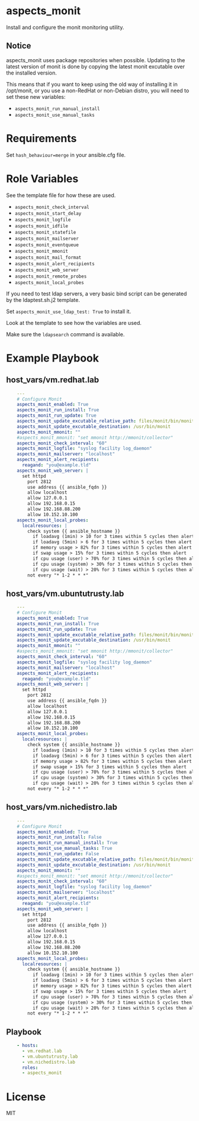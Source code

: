 # aspects_monit

Install and configure the monit monitoring utility.

## Notice

aspects_monit uses package repositories when possible. Updating to the latest version of monit is done by copying the latest monit excutable over the installed version.

This means that if you want to keep using the old way of installing it in /opt/monit, or you use a non-RedHat or non-Debian distro, you will need to set these new variables:

* ```aspects_monit_run_manual_install```
* ```aspects_monit_use_manual_tasks```

# Requirements

Set ```hash_behaviour=merge``` in your ansible.cfg file.

# Role Variables

See the template file for how these are used.
* ```aspects_monit_check_interval```
* ```aspects_monit_start_delay```
* ```aspects_monit_logfile```
* ```aspects_monit_idfile```
* ```aspects_monit_statefile```
* ```aspects_monit_mailserver```
* ```aspects_monit_eventqueue```
* ```aspects_monit_mmonit```
* ```aspects_monit_mail_format```
* ```aspects_monit_alert_recipients```
* ```aspects_monit_web_server```
* ```aspects_monit_remote_probes```
* ```aspects_monit_local_probes```

If you need to test ldap servers, a very basic bind script can be generated by the ldaptest.sh.j2 template.

Set ```aspects_monit_use_ldap_test: True``` to install it.

Look at the template to see how the variables are used.

Make sure the ```ldapsearch``` command is available.

# Example Playbook

## host_vars/vm.redhat.lab
```yaml
    ---
    # Configure Monit
    aspects_monit_enabled: True
    aspects_monit_run_install: True
    aspects_monit_run_update: True
    aspects_monit_update_excutable_relative_path: files/monit/bin/monit
    aspects_monit_update_excutable_destination: /usr/bin/monit
    aspects_monit_mmonit: ""
    #aspects_monit_mmonit: "set mmonit http://mmonit/collector"
    aspects_monit_check_interval: "60"
    aspects_monit_logfile: "syslog facility log_daemon"
    aspects_monit_mailserver: "localhost"
    aspects_monit_alert_recipients:
      reagand: "you@example.tld"
    aspects_monit_web_server: |
      set httpd
        port 2812
        use address {{ ansible_fqdn }}
        allow localhost
        allow 127.0.0.1
        allow 192.168.0.15
        allow 192.168.88.200
        allow 10.152.10.100
    aspects_monit_local_probes:
      localresources: |
        check system {{ ansible_hostname }}
          if loadavg (1min) > 10 for 3 times within 5 cycles then alert
          if loadavg (5min) > 6 for 3 times within 5 cycles then alert
          if memory usage > 82% for 3 times within 5 cycles then alert
          if swap usage > 15% for 3 times within 5 cycles then alert
          if cpu usage (user) > 70% for 3 times within 5 cycles then alert
          if cpu usage (system) > 30% for 3 times within 5 cycles then alert
          if cpu usage (wait) > 20% for 3 times within 5 cycles then alert
        not every "* 1-2 * * *"
```

## host_vars/vm.ubuntutrusty.lab
```yaml
    ---
    # Configure Monit
    aspects_monit_enabled: True
    aspects_monit_run_install: True
    aspects_monit_run_update: True
    aspects_monit_update_excutable_relative_path: files/monit/bin/monit
    aspects_monit_update_excutable_destination: /usr/bin/monit
    aspects_monit_mmonit: ""
    #aspects_monit_mmonit: "set mmonit http://mmonit/collector"
    aspects_monit_check_interval: "60"
    aspects_monit_logfile: "syslog facility log_daemon"
    aspects_monit_mailserver: "localhost"
    aspects_monit_alert_recipients:
      reagand: "you@example.tld"
    aspects_monit_web_server: |
      set httpd
        port 2812
        use address {{ ansible_fqdn }}
        allow localhost
        allow 127.0.0.1
        allow 192.168.0.15
        allow 192.168.88.200
        allow 10.152.10.100
    aspects_monit_local_probes:
      localresources: |
        check system {{ ansible_hostname }}
          if loadavg (1min) > 10 for 3 times within 5 cycles then alert
          if loadavg (5min) > 6 for 3 times within 5 cycles then alert
          if memory usage > 82% for 3 times within 5 cycles then alert
          if swap usage > 15% for 3 times within 5 cycles then alert
          if cpu usage (user) > 70% for 3 times within 5 cycles then alert
          if cpu usage (system) > 30% for 3 times within 5 cycles then alert
          if cpu usage (wait) > 20% for 3 times within 5 cycles then alert
        not every "* 1-2 * * *"
```

## host_vars/vm.nichedistro.lab
```yaml
    ---
    # Configure Monit
    aspects_monit_enabled: True
    aspects_monit_run_install: False
    aspects_monit_run_manual_install: True
    aspects_monit_use_manual_tasks: True
    aspects_monit_run_update: False
    aspects_monit_update_excutable_relative_path: files/monit/bin/monit
    aspects_monit_update_excutable_destination: /usr/bin/monit
    aspects_monit_mmonit: ""
    #aspects_monit_mmonit: "set mmonit http://mmonit/collector"
    aspects_monit_check_interval: "60"
    aspects_monit_logfile: "syslog facility log_daemon"
    aspects_monit_mailserver: "localhost"
    aspects_monit_alert_recipients:
      reagand: "you@example.tld"
    aspects_monit_web_server: |
      set httpd
        port 2812
        use address {{ ansible_fqdn }}
        allow localhost
        allow 127.0.0.1
        allow 192.168.0.15
        allow 192.168.88.200
        allow 10.152.10.100
    aspects_monit_local_probes:
      localresources: |
        check system {{ ansible_hostname }}
          if loadavg (1min) > 10 for 3 times within 5 cycles then alert
          if loadavg (5min) > 6 for 3 times within 5 cycles then alert
          if memory usage > 82% for 3 times within 5 cycles then alert
          if swap usage > 15% for 3 times within 5 cycles then alert
          if cpu usage (user) > 70% for 3 times within 5 cycles then alert
          if cpu usage (system) > 30% for 3 times within 5 cycles then alert
          if cpu usage (wait) > 20% for 3 times within 5 cycles then alert
        not every "* 1-2 * * *"
```
## Playbook
```yaml
    - hosts:
      - vm.redhat.lab
      - vm.ubuntutrusty.lab
      - vm.nichedistro.lab
      roles:
      - aspects_monit
```

# License

MIT
